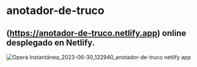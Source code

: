 # anotador-de-truco
## (https://anotador-de-truco.netlify.app) online desplegado en Netlify. 
![Opera Instantánea_2023-06-30_122940_anotador-de-truco netlify app](https://github.com/oyham/anotador-de-truco/assets/97111287/fce32072-dbe0-47eb-b2e3-28ce90ecb459)
